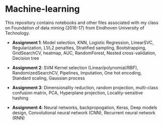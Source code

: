 # Machine-learning
This repository contains notebooks and other files associated with my class on Foundation of data mining (2016-17) from Eindhoven University of Technology.

- **Assignment 1**: Model selection, KNN, Logistic Regression, LinearSVC, Regularization, L1/L2 penalties, Stratified sampling, Bootstrapping, GridSearchCV, heatmap, AUC, RandomForest, Nested cross-validation, Decision tree

- **Assignment 2**: SVM Kernel selection (Linear/polynomial/RBF), RandomizedSearchCV, Pipelines, Imputation, One hot encoding, Standard scaling, Gaussian process

- **Assignment 3**: Dimensionality reduction, random projection, multi-class confusion matrix, PCA, Hyperplane projection, Locality-sensitive hashing

- **Assignment 4**: Neural networks, backpropogation, Keras, Deep models design, Convolutional neural network (CNN), Recurrent neural network (RNN)
